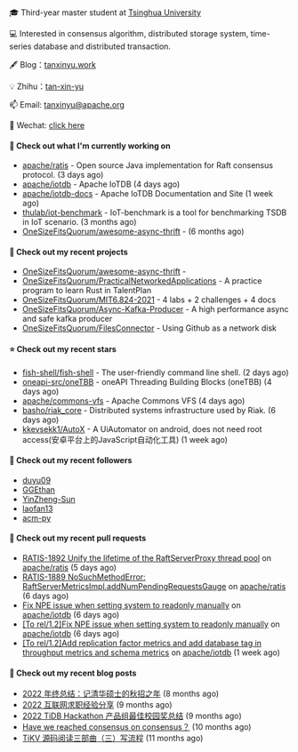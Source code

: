 🎓 Third-year master student at [Tsinghua University](https://www.tsinghua.edu.cn/)

💻 Interested in consensus algorithm, distributed storage system, time-series database and distributed transaction.

🖋 Blog：[tanxinyu.work](https://tanxinyu.work)

💡 Zhihu：[tan-xin-yu](https://www.zhihu.com/people/tan-xin-yu-22)

📫 Email: [tanxinyu@apache.org](mailto:tanxinyu@apache.org)

💬 Wechat: [click here](https://github.com/LebronAl/LebronAl/issues/1)

#### 👷 Check out what I'm currently working on

- [apache/ratis](https://github.com/apache/ratis) - Open source Java implementation for Raft consensus protocol. (3 days ago)
- [apache/iotdb](https://github.com/apache/iotdb) - Apache IoTDB (4 days ago)
- [apache/iotdb-docs](https://github.com/apache/iotdb-docs) - Apache IoTDB Documentation and Site (1 week ago)
- [thulab/iot-benchmark](https://github.com/thulab/iot-benchmark) - IoT-benchmark is a tool for benchmarking TSDB in IoT scenario. (3 months ago)
- [OneSizeFitsQuorum/awesome-async-thrift](https://github.com/OneSizeFitsQuorum/awesome-async-thrift) -  (6 months ago)

#### 🌱 Check out my recent projects

- [OneSizeFitsQuorum/awesome-async-thrift](https://github.com/OneSizeFitsQuorum/awesome-async-thrift) - 
- [OneSizeFitsQuorum/PracticalNetworkedApplications](https://github.com/OneSizeFitsQuorum/PracticalNetworkedApplications) - A practice program to learn Rust in TalentPlan
- [OneSizeFitsQuorum/MIT6.824-2021](https://github.com/OneSizeFitsQuorum/MIT6.824-2021) - 4 labs &#43; 2 challenges &#43; 4 docs
- [OneSizeFitsQuorum/Async-Kafka-Producer](https://github.com/OneSizeFitsQuorum/Async-Kafka-Producer) - A high performance async and safe kafka producer
- [OneSizeFitsQuorum/FilesConnector](https://github.com/OneSizeFitsQuorum/FilesConnector) - Using Github as a network disk

#### ⭐ Check out my recent stars

- [fish-shell/fish-shell](https://github.com/fish-shell/fish-shell) - The user-friendly command line shell. (2 days ago)
- [oneapi-src/oneTBB](https://github.com/oneapi-src/oneTBB) - oneAPI Threading Building Blocks (oneTBB) (4 days ago)
- [apache/commons-vfs](https://github.com/apache/commons-vfs) - Apache Commons VFS (4 days ago)
- [basho/riak_core](https://github.com/basho/riak_core) - Distributed systems infrastructure used by Riak. (6 days ago)
- [kkevsekk1/AutoX](https://github.com/kkevsekk1/AutoX) - A UiAutomator on android, does not need root access(安卓平台上的JavaScript自动化工具) (1 week ago)

#### 👯 Check out my recent followers

- [duyu09](https://github.com/duyu09)
- [GGEthan](https://github.com/GGEthan)
- [YinZheng-Sun](https://github.com/YinZheng-Sun)
- [laofan13](https://github.com/laofan13)
- [acm-py](https://github.com/acm-py)

#### 🔨 Check out my recent pull requests

- [RATIS-1892 Unify the lifetime of the RaftServerProxy thread pool](https://github.com/apache/ratis/pull/923) on [apache/ratis](https://github.com/apache/ratis) (5 days ago)
- [RATIS-1889 NoSuchMethodError: RaftServerMetricsImpl.addNumPendingRequestsGauge](https://github.com/apache/ratis/pull/922) on [apache/ratis](https://github.com/apache/ratis) (6 days ago)
- [Fix NPE issue when setting system to readonly manually](https://github.com/apache/iotdb/pull/11166) on [apache/iotdb](https://github.com/apache/iotdb) (6 days ago)
- [[To rel/1.2]Fix NPE issue when setting system to readonly manually](https://github.com/apache/iotdb/pull/11165) on [apache/iotdb](https://github.com/apache/iotdb) (6 days ago)
- [[To rel/1.2]Add replication factor metrics and add database tag in throughput metrics and schema metrics](https://github.com/apache/iotdb/pull/11154) on [apache/iotdb](https://github.com/apache/iotdb) (1 week ago)

#### 📜 Check out my recent blog posts

- [2022 年终总结：记清华硕士的秋招之年](https://tanxinyu.work/2022-annual-summary/) (8 months ago)
- [2022 互联网求职经验分享](https://tanxinyu.work/2022-internet-job-hunting-experience-sharing/) (9 months ago)
- [2022 TiDB Hackathon 产品组最佳校园奖总结](https://tanxinyu.work/2022-tidb-hackathon/) (9 months ago)
- [Have we reached consensus on consensus？](https://tanxinyu.work/have-we-reached-consensus-on-consensus/) (10 months ago)
- [TiKV 源码阅读三部曲（三）写流程](https://tanxinyu.work/tikv-source-code-reading-write/) (11 months ago)

